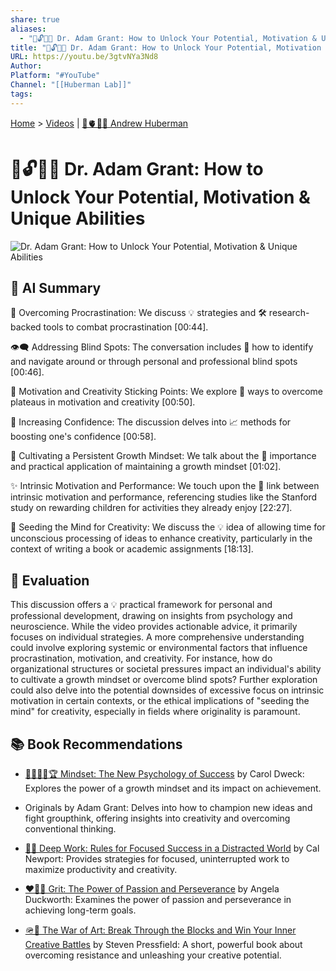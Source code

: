 ```yaml
---
share: true
aliases:
  - "🔑🔓🚀🌟 Dr. Adam Grant: How to Unlock Your Potential, Motivation & Unique Abilities"
title: "🔑🔓🚀🌟 Dr. Adam Grant: How to Unlock Your Potential, Motivation & Unique Abilities"
URL: https://youtu.be/3gtvNYa3Nd8
Author:
Platform: "#YouTube"
Channel: "[[Huberman Lab]]"
tags:
---
```

[Home](../index.md) > [Videos](./index.md) | [🧠🫀👀🔬 Andrew Huberman](../people/andrew-huberman.md)  
# 🔑🔓🚀🌟 Dr. Adam Grant: How to Unlock Your Potential, Motivation & Unique Abilities  
![Dr. Adam Grant: How to Unlock Your Potential, Motivation & Unique Abilities](https://youtu.be/3gtvNYa3Nd8)  
  
## 🤖 AI Summary  
  
🎯 Overcoming Procrastination: We discuss 💡 strategies and 🛠️ research-backed tools to combat procrastination [00:44].  
  
👁️‍🗨️ Addressing Blind Spots: The conversation includes 🧭 how to identify and navigate around or through personal and professional blind spots [00:46].  
  
🚀 Motivation and Creativity Sticking Points: We explore 🔑 ways to overcome plateaus in motivation and creativity [00:50].  
  
💪 Increasing Confidence: The discussion delves into 📈 methods for boosting one's confidence [00:58].  
  
🌱 Cultivating a Persistent Growth Mindset: We talk about the 🌟 importance and practical application of maintaining a growth mindset [01:02].  
  
✨ Intrinsic Motivation and Performance: We touch upon the 🔗 link between intrinsic motivation and performance, referencing studies like the Stanford study on rewarding children for activities they already enjoy [22:27].  
  
🧠 Seeding the Mind for Creativity: We discuss the 💡 idea of allowing time for unconscious processing of ideas to enhance creativity, particularly in the context of writing a book or academic assignments [18:13].  
  
## 🤔 Evaluation  
  
This discussion offers a 💡 practical framework for personal and professional development, drawing on insights from psychology and neuroscience. While the video provides actionable advice, it primarily focuses on individual strategies. A more comprehensive understanding could involve exploring systemic or environmental factors that influence procrastination, motivation, and creativity. For instance, how do organizational structures or societal pressures impact an individual's ability to cultivate a growth mindset or overcome blind spots? Further exploration could also delve into the potential downsides of excessive focus on intrinsic motivation in certain contexts, or the ethical implications of "seeding the mind" for creativity, especially in fields where originality is paramount.  
  
## 📚 Book Recommendations  
  
- [🌱🧘🏼‍♀️🏆 Mindset: The New Psychology of Success](../books/mindset.md) by Carol Dweck: Explores the power of a growth mindset and its impact on achievement.  
      
- Originals by Adam Grant: Delves into how to champion new ideas and fight groupthink, offering insights into creativity and overcoming conventional thinking.  
      
- [🤿💼 Deep Work: Rules for Focused Success in a Distracted World](../books/deep-work.md) by Cal Newport: Provides strategies for focused, uninterrupted work to maximize productivity and creativity.  
      
- [❤️‍🔥💪 Grit: The Power of Passion and Perseverance](../books/grit-the-power-of-passion-and-perseverance.md) by Angela Duckworth: Examines the power of passion and perseverance in achieving long-term goals.  
      
- [🪖🎨 The War of Art: Break Through the Blocks and Win Your Inner Creative Battles](../books/the-war-of-art.md) by Steven Pressfield: A short, powerful book about overcoming resistance and unleashing your creative potential.